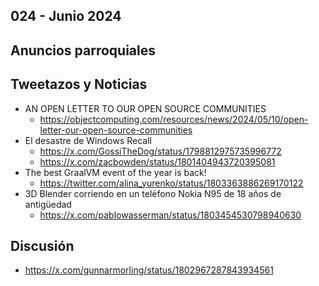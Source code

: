 024 - Junio 2024
--

## Anuncios parroquiales


## Tweetazos y Noticias
* AN OPEN LETTER TO OUR OPEN SOURCE COMMUNITIES
  * https://objectcomputing.com/resources/news/2024/05/10/open-letter-our-open-source-communities
* El desastre de Windows Recall
  * https://x.com/GossiTheDog/status/1798812975735996772
  * https://x.com/zacbowden/status/1801404943720395081
* The best GraalVM event of the year is back!
  * https://twitter.com/alina_yurenko/status/1803363886269170122
* 3D Blender corriendo en un teléfono Nokia N95 de 18 años de antigüedad
  * https://x.com/pablowasserman/status/1803454530798940630
## Discusión
* https://x.com/gunnarmorling/status/1802967287843934561
